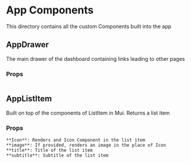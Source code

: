 # App Components
This directory contains all the custom Components built into the app

## AppDrawer
The main drawer of the dashboard containing links leading to other pages
### Props
``` open: Takes Boolean value indicating whether the drawers is open or not
```

## AppListItem
Built on top of the components of ListItem in Mui. Returns a list item
### Props
```
**Icon**: Renders and Icon Component in the list item
**image**: If provided, renders an image in the place of Icon
**title**: Title of the list item
**subtitle**: Subtitle of the list item
```


